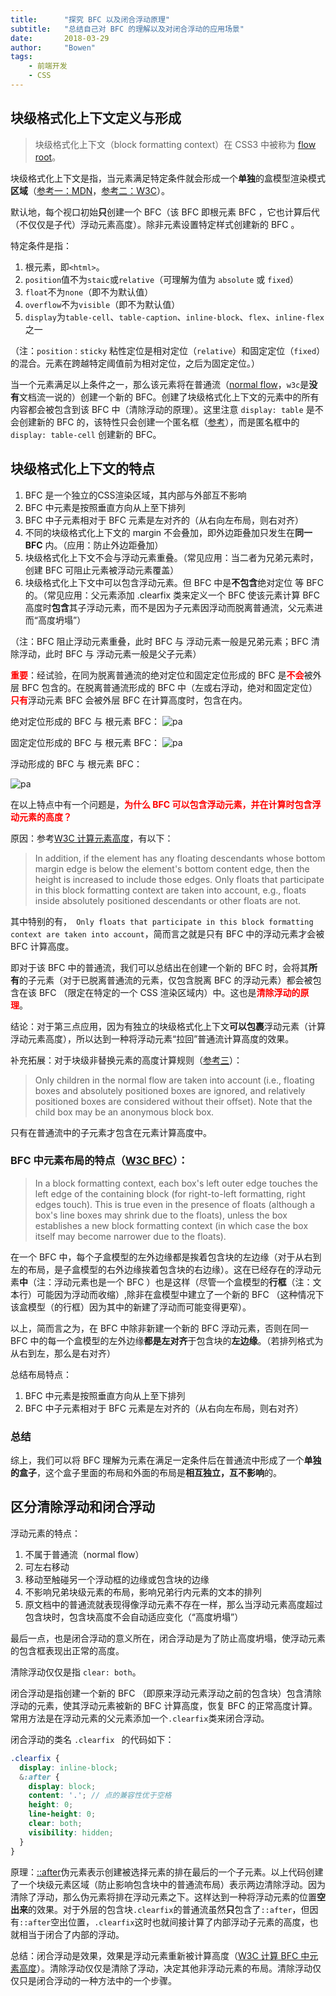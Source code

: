 ```yaml
---
title:      "探究 BFC 以及闭合浮动原理"
subtitle:   "总结自己对 BFC 的理解以及对闭合浮动的应用场景"
date:       2018-03-29
author:     "Bowen"
tags:
    - 前端开发
    - CSS
---
```


## 块级格式化上下文定义与形成

> 块级格式化上下文（block formatting context）在 CSS3 中被称为 [flow root][flow-root]。

块级格式化上下文是指，当元素满足特定条件就会形成一个**单独**的盒模型渲染模式**区域**（[参考一：MDN][refer-1]，[参考二：W3C][refer-2]）。

默认地，每个视口初始**只**创建一个 BFC（该 BFC 即根元素 BFC ，它也计算后代（不仅仅是子代）浮动元素高度）。除非元素设置特定样式创建新的 BFC 。

特定条件是指：

1. 根元素，即`<html>`。
1. `position`值不为`staic`或`relative`（可理解为值为 `absolute` 或 `fixed`）
1. `float`不为`none`（即不为默认值）
1. `overflow`不为`visible`（即不为默认值）
1. `display`为`table-cell`、`table-caption`、`inline-block`、`flex`、`inline-flex`之一

（注：`position：sticky` 粘性定位是相对定位（`relative`）和固定定位（`fixed`）的混合。元素在跨越特定阈值前为相对定位，之后为固定定位。）

当一个元素满足以上条件之一，那么该元素将在普通流（[normal flow][normal-flow]，`w3c`是**没有**文档流一说的）创建一个新的 BFC。创建了块级格式化上下文的元素中的所有内容都会被包含到该 BFC 中（清除浮动的原理）。这里注意 `display: table` 是不会创建新的 BFC 的，该特性只会创建一个匿名框（[参考][anonymous-boxes]），而是匿名框中的 `display: table-cell` 创建新的 BFC。

## 块级格式化上下文的特点

1. BFC 是一个独立的CSS渲染区域，其内部与外部互不影响
1. BFC 中元素是按照垂直方向从上至下排列
1. BFC 中子元素相对于 BFC 元素是左对齐的（从右向左布局，则右对齐）
1. 不同的块级格式化上下文的 margin 不会叠加，即外边距叠加只发生在**同一 BFC** 内。（应用：防止外边距叠加）
1. 块级格式化上下文不会与浮动元素重叠。（常见应用：当二者为兄弟元素时，创建 BFC 可阻止元素被浮动元素覆盖）
1. 块级格式化上下文中可以包含浮动元素。但 BFC 中是**不包含**绝对定位 等 BFC 的。（常见应用：父元素添加 .clearfix 类来定义一个 BFC 使该元素计算 BFC 高度时**包含**其子浮动元素，而不是因为子元素因浮动而脱离普通流，父元素进而“高度坍塌”）

（注：BFC 阻止浮动元素重叠，此时 BFC 与 浮动元素一般是兄弟元素；BFC 清除浮动，此时 BFC 与 浮动元素一般是父子元素）

<strong style="color: red">重要</strong>：经试验，在同为脱离普通流的绝对定位和固定定位形成的 BFC 是<strong style="color: red">不会</strong>被外层 BFC 包含的。在脱离普通流形成的 BFC 中（左或右浮动，绝对和固定定位）<strong style="color: red">只有</strong>浮动元素 BFC 会被外层 BFC 在计算高度时，包含在内。

绝对定位形成的 BFC 与 根元素 BFC：
![pa](https://raw.githubusercontent.com/lbwa/lbwa.github.io/vue/source/images/post/css-bfc/pa.gif)

固定定位形成的 BFC 与 根元素 BFC：
![pa](https://raw.githubusercontent.com/lbwa/lbwa.github.io/vue/source/images/post/css-bfc/pf.gif)

浮动形成的 BFC 与 根元素 BFC：

![pa](https://raw.githubusercontent.com/lbwa/lbwa.github.io/vue/source/images/post/css-bfc/fl.gif)

在以上特点中有一个问题是，<strong style="color: red">为什么 BFC 可以包含浮动元素，并在计算时包含浮动元素的高度？</strong>

原因：参考[W3C 计算元素高度][height-for-BFC]，有以下：

> In addition, if the element has any floating descendants whose bottom margin edge is below the element's bottom content edge, then the height is increased to include those edges. Only floats that participate in this block formatting context are taken into account, e.g., floats inside absolutely positioned descendants or other floats are not.

其中特别的有，` Only floats that participate in this block formatting context are taken into account`，简而言之就是只有 BFC 中的浮动元素才会被 BFC 计算高度。

即对于该 BFC 中的普通流，我们可以总结出在创建一个新的 BFC 时，会将其**所有**的子元素（对于已脱离普通流的元素，仅包含脱离 BFC 的浮动元素）都会被包含在该 BFC （限定在特定的一个 CSS 渲染区域内）中。这也是<strong style="color: red">清除浮动的原理</strong>。

结论：对于第三点应用，因为有独立的块级格式化上下文**可以包裹**浮动元素（计算浮动元素高度），所以达到一种将浮动元素“拉回”普通流计算高度的效果。

补充拓展：对于块级非替换元素的高度计算规则（[参考三][ignored-element]）：

> Only children in the normal flow are taken into account (i.e., floating boxes and absolutely positioned boxes are ignored, and relatively positioned boxes are considered without their offset). Note that the child box may be an anonymous block box.

只有在普通流中的子元素才包含在元素计算高度中。

### BFC 中元素布局的特点（[W3C BFC][refer-2]）：

> In a block formatting context, each box's left outer edge touches the left edge of the containing block (for right-to-left formatting, right edges touch). This is true even in the presence of floats (although a box's line boxes may shrink due to the floats), unless the box establishes a new block formatting context (in which case the box itself may become narrower due to the floats).

在一个 BFC 中，每个子盒模型的左外边缘都是挨着包含块的左边缘（对于从右到左的布局，是子盒模型的右外边缘挨着包含块的右边缘）。这在已经存在的浮动元素**中**（注：浮动元素也是一个 BFC ）也是这样（尽管一个盒模型的**行框**（注：文本行）可能因为浮动而收缩）,除非在盒模型中建立了一个新的 BFC （这种情况下该盒模型（的行框）因为其中的新建了浮动而可能变得更窄）。

以上，简而言之为，在 BFC 中除非新建一个新的 BFC 浮动元素，否则在同一 BFC 中的每一个盒模型的左外边缘**都是左对齐**于包含块的**左边缘**。（若排列格式为从右到左，那么是右对齐）

总结布局特点：

1. BFC 中元素是按照垂直方向从上至下排列
1. BFC 中子元素相对于 BFC 元素是左对齐的（从右向左布局，则右对齐）

### 总结

综上，我们可以将 BFC 理解为元素在满足一定条件后在普通流中形成了一个**单独的盒子**，这个盒子里面的布局和外面的布局是**相互独立，互不影响**的。


## 区分清除浮动和闭合浮动

浮动元素的特点：

1. 不属于普通流（normal flow）
1. 可左右移动
1. 移动至触碰另一个浮动框的边缘或包含块的边缘
1. 不影响兄弟块级元素的布局，影响兄弟行内元素的文本的排列
1. 原文档中的普通流就表现得像浮动元素不存在一样，那么当浮动元素高度超过包含块时，包含块高度不会自动适应变化（“高度坍塌”）

最后一点，也是闭合浮动的意义所在，闭合浮动是为了防止高度坍塌，使浮动元素的包含框表现出正常的高度。

清除浮动仅仅是指 `clear: both`。

闭合浮动是指创建一个新的 BFC （即原来浮动元素浮动之前的包含块）包含清除浮动的元素，使其浮动元素被新的 BFC 计算高度，恢复 BFC 的正常高度计算。常用方法是在浮动元素的父元素添加一个`.clearfix`类来闭合浮动。

闭合浮动的类名 `.clearfix ` 的代码如下：

```scss
.clearfix {
  display: inline-block;
  &:after {
    display: block;
    content: '.'; // 点的兼容性优于空格
    height: 0;
    line-height: 0;
    clear: both;
    visibility: hidden;
  }
}
```

原理：[::after][after]伪元素表示创建被选择元素的排在最后的一个子元素。以上代码创建了一个块级元素区域（防止影响包含块中的普通流布局）表示两边清除浮动。因为清除了浮动，那么伪元素将排在浮动元素之下。这样达到一种将浮动元素的位置**空出来**的效果。对于外层的包含块`.clearfix`的普通流虽然**只**包含了`::after`，但因有`::after`空出位置，`.clearfix`这时也就间接计算了内部浮动子元素的高度，也就相当于闭合了内部的浮动。

总结：闭合浮动是效果，效果是浮动元素重新被计算高度（[W3C 计算 BFC 中元素高度][height-for-BFC]）。清除浮动仅仅是清除了浮动，决定其他非浮动元素的布局。清除浮动仅仅只是闭合浮动的一种方法中的一个步骤。

[refer-1]:https://developer.mozilla.org/en-US/docs/Web/Guide/CSS/Block_formatting_context

[refer-2]:https://www.w3.org/TR/CSS2/visuren.html#block-formatting

[flow-root]:https://www.w3.org/TR/css3-box/#block-level0

[normal-flow]:https://www.w3.org/TR/CSS2/visuren.html#normal-flow

[anonymous-boxes]:https://www.w3.org/TR/CSS21/tables.html#anonymous-boxes

[height-for-BFC]:https://www.w3.org/TR/CSS2/visudet.html#root-height

[ignored-element]:https://www.w3.org/TR/CSS2/visudet.html#normal-block

[after]:https://developer.mozilla.org/zh-CN/docs/Web/CSS/::after
